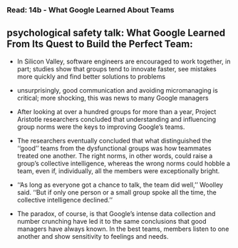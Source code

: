 ### Read: 14b - What Google Learned About Teams

## psychological safety talk: What Google Learned From Its Quest to Build the Perfect Team:

* In Silicon Valley, software engineers are encouraged to work
  together, in part; studies show that groups tend to innovate faster, see mistakes more quickly and find better solutions to problems


* unsurprisingly, good communication and avoiding micromanaging is
  critical; more shocking, this was news to many Google managers

* After looking at over a hundred groups for more than a year, Project
  Aristotle researchers concluded that understanding and influencing group norms were the keys to improving Google’s teams.

* The researchers eventually concluded that what distinguished the
 ‘‘good’’ teams from the dysfunctional groups was how teammates treated
  one another. The right norms, in other words, could raise a group’s collective intelligence, whereas the wrong norms could hobble a team, even if, individually, all the members were exceptionally bright.

* ‘‘As long as everyone got a chance to talk, the team did well,’’
  Woolley said. ‘‘But if only one person or a small group spoke all the time, the collective intelligence declined.’’

* The paradox, of course, is that Google’s intense data collection and
  number crunching have led it to the same conclusions that good managers have always known. In the best teams, members listen to one another and show sensitivity to feelings and needs.
